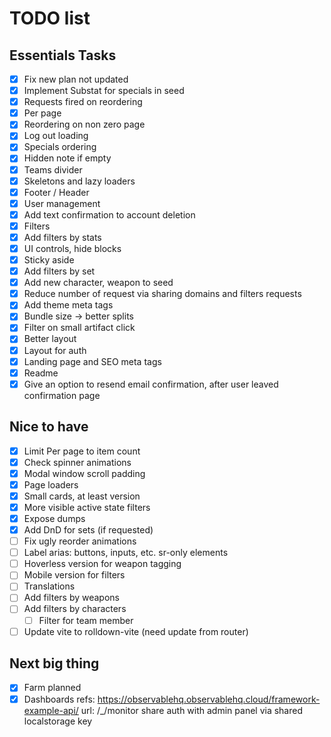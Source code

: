 # TODO list

## Essentials Tasks

- [x] Fix new plan not updated
- [x] Implement Substat for specials in seed
- [x] Requests fired on reordering
- [x] Per page
- [x] Reordering on non zero page
- [x] Log out loading
- [x] Specials ordering
- [x] Hidden note if empty
- [x] Teams divider
- [x] Skeletons and lazy loaders
- [x] Footer / Header
- [x] User management
- [x] Add text confirmation to account deletion
- [x] Filters
- [x] Add filters by stats
- [x] UI controls, hide blocks
- [x] Sticky aside
- [x] Add filters by set
- [x] Add new character, weapon to seed
- [x] Reduce number of request via sharing domains and filters requests
- [x] Add theme meta tags
- [x] Bundle size -> better splits
- [x] Filter on small artifact click
- [x] Better layout
- [x] Layout for auth
- [x] Landing page and SEO meta tags
- [x] Readme
- [x] Give an option to resend email confirmation, after user leaved confirmation page

## Nice to have

- [x] Limit Per page to item count
- [x] Check spinner animations
- [x] Modal window scroll padding
- [x] Page loaders
- [x] Small cards, at least version
- [x] More visible active state filters
- [x] Expose dumps
- [x] Add DnD for sets (if requested)
- [ ] Fix ugly reorder animations
- [ ] Label arias: buttons, inputs, etc. sr-only elements
- [ ] Hoverless version for weapon tagging
- [ ] Mobile version for filters
- [ ] Translations
- [ ] Add filters by weapons
- [ ] Add filters by characters
    - [ ] Filter for team member
- [ ] Update vite to rolldown-vite (need update from router)

## Next big thing

- [x] Farm planned
- [x] Dashboards
    refs: https://observablehq.observablehq.cloud/framework-example-api/
    url: /_/monitor
    share auth with admin panel via shared localstorage key
